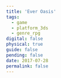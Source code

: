 ```yaml
---
title: 'Ever Oasis'
tags:
  - game
  - platform_3ds
  - genre_rpg
digital: false
physical: true
guide: false
pending: false
date: 2017-07-28
permalink: false
---
```

